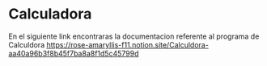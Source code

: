 # Calculadora

En el siguiente link encontraras la documentacion referente al programa de Calculdora https://rose-amaryllis-f11.notion.site/Calculdora-aa40a96b3f8b45f7ba8a8f1d5c45799d
